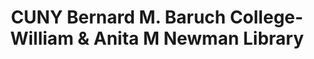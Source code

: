 ---
layout: repo
title: "CUNY Bernard M. Baruch College-William & Anita M Newman Library"
id: 21246
permalink: repos/21246/
---